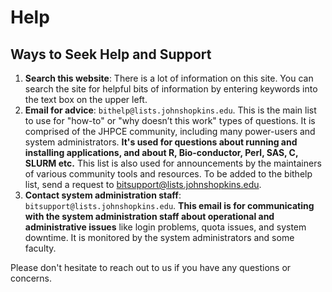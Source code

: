 # Help

## Ways to Seek Help and Support

1. **Search this website**: There is a lot of information on this site. You can search the site for helpful bits of information by entering keywords into the text box on the upper left.
2. **Email for advice**: `bithelp@lists.johnshopkins.edu`. This is the main list to use for "how-to" or "why doesn’t this work" types of questions. It is comprised of the JHPCE community, including many power-users and system administrators. **It's used for questions about running and installing applications, and about R, Bio-conductor, Perl, SAS, C, SLURM etc.** This list is also used for announcements by the maintainers of various community tools and resources. To be added to the bithelp list, send a request to bitsupport@lists.johnshopkins.edu.
3. **Contact system administration staff**: `bitsupport@lists.johnshopkins.edu`. **This email is for communicating with the system administration staff about operational and administrative issues** like login problems, quota issues, and system downtime. It is monitored by the system administrators and some faculty.

Please don't hesitate to reach out to us if you have any questions or concerns.
